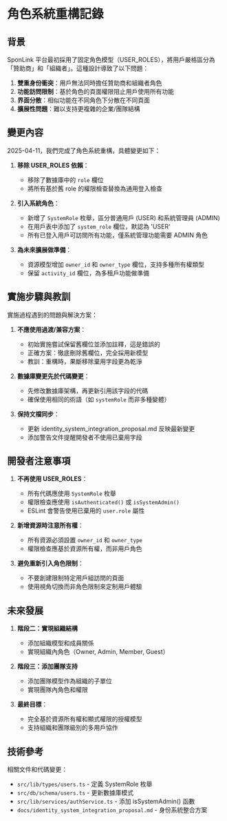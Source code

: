 # 角色系統重構記錄

## 背景

SponLink 平台最初採用了固定角色模型（USER_ROLES），將用戶嚴格區分為「贊助商」和「組織者」。這種設計導致了以下問題：

1. **雙重身份衝突**：用戶無法同時擔任贊助商和組織者角色
2. **功能訪問限制**：基於角色的頁面權限阻止用戶使用所有功能
3. **界面分散**：相似功能在不同角色下分散在不同頁面
4. **擴展性問題**：難以支持更複雜的企業/團隊結構

## 變更內容

2025-04-11，我們完成了角色系統重構，具體變更如下：

1. **移除 USER_ROLES 依賴**：
   - 移除了數據庫中的 `role` 欄位
   - 將所有基於舊 role 的權限檢查替換為通用登入檢查

2. **引入系統角色**：
   - 新增了 `SystemRole` 枚舉，區分普通用戶 (USER) 和系統管理員 (ADMIN)
   - 在用戶表中添加了 `system_role` 欄位，默認為 'USER'
   - 所有已登入用戶可訪問所有功能，僅系統管理功能需要 ADMIN 角色

3. **為未來擴展做準備**：
   - 資源模型增加 `owner_id` 和 `owner_type` 欄位，支持多種所有權類型
   - 保留 `activity_id` 欄位，為多租戶功能做準備

## 實施步驟與教訓

實施過程遇到的問題與解決方案：

1. **不應使用過渡/兼容方案**：
   - 初始實施嘗試保留舊欄位並添加註釋，這是錯誤的
   - 正確方案：徹底刪除舊欄位，完全採用新模型
   - 教訓：重構時，果斷移除棄用字段更為乾淨

2. **數據庫變更先於代碼變更**：
   - 先修改數據庫架構，再更新引用該字段的代碼
   - 確保使用相同的術語（如 `systemRole` 而非多種變體）

3. **保持文檔同步**：
   - 更新 identity_system_integration_proposal.md 反映最新變更
   - 添加警告文件提醒開發者不使用已棄用字段

## 開發者注意事項

1. **不再使用 USER_ROLES**：
   - 所有代碼應使用 `SystemRole` 枚舉
   - 權限檢查應使用 `isAuthenticated()` 或 `isSystemAdmin()`
   - ESLint 會警告使用已棄用的 `user.role` 屬性

2. **新增資源時注意所有權**：
   - 所有資源必須設置 `owner_id` 和 `owner_type`
   - 權限檢查應基於資源所有權，而非用戶角色

3. **避免重新引入角色限制**：
   - 不要創建限制特定用戶組訪問的頁面
   - 使用視角切換而非角色限制來定制用戶體驗

## 未來發展

1. **階段二：實現組織結構**
   - 添加組織模型和成員關係
   - 實現組織內角色（Owner, Admin, Member, Guest）

2. **階段三：添加團隊支持**
   - 添加團隊模型作為組織的子單位
   - 實現團隊內角色和權限

3. **最終目標**：
   - 完全基於資源所有權和顯式權限的授權模型
   - 支持組織和團隊級別的多用戶協作

## 技術參考

相關文件和代碼變更：
- `src/lib/types/users.ts` - 定義 SystemRole 枚舉
- `src/db/schema/users.ts` - 更新數據庫模式
- `src/lib/services/authService.ts` - 添加 isSystemAdmin() 函數
- `docs/identity_system_integration_proposal.md` - 身份系統整合方案 
